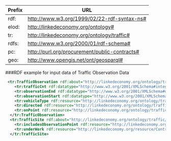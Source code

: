 Prefix | URL
-----------|-----------------
rdf: | http://www.w3.org/1999/02/22-rdf-syntax-ns#
elod: | http://linkedeconomy.org/ontology#
tr: | http://linkedeconomy.org/ontology/traffic#
rdfs: | http://www.w3.org/2000/01/rdf-schema#
pc: | http://purl.org/procurement/public-contracts#
geo: | http://www.opengis.net/ont/geosparql#

###RDF example for input data of Traffic Observation Data
```xml
 <tr:TrafficObservation rdf:about="http://linkedeconomy.org/ontology/traffic/resource/TrafficObservation/14995">
    <tr:trafficCnt rdf:datatype="http://www.w3.org/2001/XMLSchema#integer">46</tr:trafficCnt>
    <tr:observationEnd rdf:datatype="http://www.w3.org/2001/XMLSchema#dateTime">2015-03-22T07:45:00Z</tr:observationEnd>
    <tr:observationStart rdf:datatype="http://www.w3.org/2001/XMLSchema#dateTime">2015-03-22T07:30:00Z</tr:observationStart>
    <tr:vehicleType rdf:resource="http://linkedeconomy.org/ontology/traffic/resource/VehicleType/2"/>
    <tr:directed rdf:resource="http://linkedeconomy.org/ontology/traffic/resource/Direction/1"/>
    <tr:onPoint rdf:resource="http://linkedeconomy.org/ontology/traffic/resource/ObservationPoint/1"/>
  </tr:TrafficObservation>
  <tr:TrafficSite rdf:about="http://linkedeconomy.org/ontology/traffic/resource/TrafficSite/1">
    <tr:includesObservationPoint rdf:resource="http://linkedeconomy.org/ontology/traffic/resource/ObservationPoint/1"/>
    <tr:underWork rdf:resource="http://linkedeconomy.org/resource/Contract/AwardNotice/2013208591/5795646"/>
  </tr:TrafficSite>
